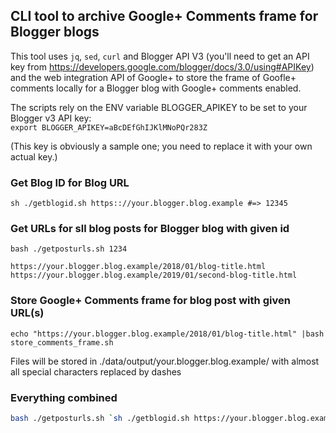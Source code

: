 ## CLI tool to archive Google+ Comments frame for Blogger blogs

This tool uses `jq`, `sed`, `curl` and Blogger API V3 (you'll need to get an API key from https://developers.google.com/blogger/docs/3.0/using#APIKey) and the web integration API of Google+ to store the frame of Goofle+ comments locally for a Blogger blog with Google+ comments enabled.

The scripts rely on the ENV variable BLOGGER_APIKEY to be set to your Blogger v3 API key:  
`export BLOGGER_APIKEY=aBcDEfGhIJKlMNoPQr283Z`

(This key is obviously a sample one; you need to replace it with your own actual key.)

### Get Blog ID for Blog URL
`sh ./getblogid.sh https:://your.blogger.blog.example #=> 12345`

### Get URLs for sll blog posts for Blogger blog with given id
`bash ./getposturls.sh 1234`
```
https://your.blogger.blog.example/2018/01/blog-title.html
https://your.blogger.blog.example/2019/01/second-blog-title.html
```

### Store Google+ Comments frame for blog post with given URL(s)
`echo "https://your.blogger.blog.example/2018/01/blog-title.html" |bash store_comments_frame.sh` 

Files will be stored in ./data/output/your.blogger.blog.example/ with almost all special characters replaced by dashes

### Everything combined
```bash 
bash ./getposturls.sh `sh ./getblogid.sh https://your.blogger.blog.example/`| bash store_comments_frame.sh
```